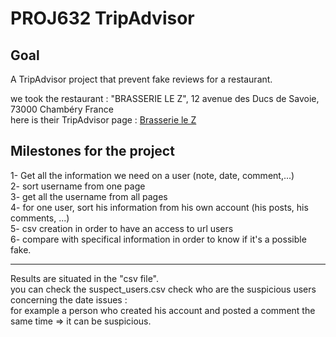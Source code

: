 # PROJ632 TripAdvisor
## Goal 
A TripAdvisor project that prevent fake reviews for a restaurant.  
  
we took the restaurant : "BRASSERIE LE Z", 12 avenue des Ducs de Savoie, 73000 Chambéry France  
here is their TripAdvisor page : [Brasserie le Z](https://www.tripadvisor.fr/Restaurant_Review-g8309764-d968592-Reviews-Brasserie_le_Z-Chambery_Savoie_Auvergne_Rhone_Alpes.html)
## Milestones for the project
1- Get all the information we need on a user (note, date, comment,...)  
2- sort username from one page  
3- get all the username from all pages  
4- for one user, sort his information from his own account (his posts, his comments, ...)  
5- csv creation in order to have an access to url users   
6- compare with specifical information in order to know if it's a possible fake.

 -----------------------------------------
 Results are situated in the "csv file".  
 you can check the suspect_users.csv check who are the suspicious users concerning the date issues :  
 for example a person who created his account and posted a comment the same time => it can be suspicious.
